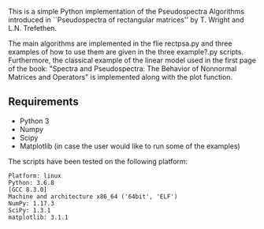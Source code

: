 This is a simple Python implementation of the Pseudospectra Algorithms introduced in 
``Pseudospectra of rectangular matrices'' by T. Wright and L.N. Trefethen. 

The main algorithms are implemented in the flie rectpsa.py and three examples of how to use them are given in the three
example?.py scripts. Furthermore, the classical example of the linear model used in the first page of the book: "Spectra and Pseudospectra: The Behavior of Nonnormal Matrices and Operators" is implemented along with the plot function. 

## Requirements
-  Python 3
-  Numpy 
-  Scipy
-  Matplotlib (in case the user would like to run some of the examples)

The scripts have been tested on the following platform: 
```
Platform: linux
Python: 3.6.8
[GCC 8.3.0]
Machine and architecture x86_64 ('64bit', 'ELF')
NumPy: 1.17.3
SciPy: 1.3.1
matplotlib: 3.1.1
```
